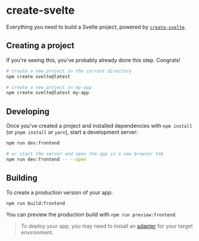 # create-svelte

Everything you need to build a Svelte project, powered by [`create-svelte`](https://github.com/sveltejs/kit/tree/master/packages/create-svelte).

## Creating a project

If you're seeing this, you've probably already done this step. Congrats!

```bash
# create a new project in the current directory
npm create svelte@latest

# create a new project in my-app
npm create svelte@latest my-app
```

## Developing

Once you've created a project and installed dependencies with `npm install` (or `pnpm install` or `yarn`), start a development server:

```bash
npm run dev:frontend

# or start the server and open the app in a new browser tab
npm run dev:frontend -- --open
```

## Building

To create a production version of your app:

```bash
npm run build:frontend
```

You can preview the production build with `npm run preview:frontend`.

> To deploy your app, you may need to install an [adapter](https://kit.svelte.dev/docs/adapters) for your target environment.
